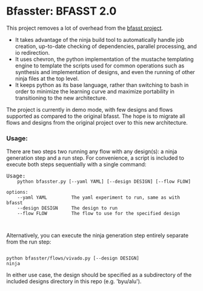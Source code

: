 # Bfasster: BFASST 2.0

This project removes a lot of overhead from the [bfasst project](https://github.com/byuccl/bfasst). 
* It takes advantage of the ninja build tool to automatically handle job creation, up-to-date checking of dependencies, parallel processing, and io redirection. 
* It uses chevron, the python implementation of the mustache templating engine to template the scripts used for common operations such as synthesis and implementation of designs, and even the running of other ninja files at the top level.
* It keeps python as its base language, rather than switching to bash in order to minimize the learning curve and maximize portability in transitioning to the new architecture.

The project is currently in demo mode, with few designs and flows supported as compared to the original bfasst. The hope is to migrate all flows and designs from the original project over to this new architecture.

### Usage:

There are two steps two running any flow with any design(s): a ninja generation step and a run step. For convenience, a script is included to execute both steps sequentially with a single command:

<pre>Usage:<code>
    python bfasster.py [--yaml YAML] [--design DESIGN] [--flow FLOW]

options:
    --yaml YAML         The yaml experiment to run, same as with bfasst
    --design DESIGN     The design to run
    --flow FLOW         The flow to use for the specified design


</code></pre>

Alternatively, you can execute the ninja generation step entirely separate from the run step:

<pre style="padding-top:0"><code>
python bfasster/flows/vivado.py [--design DESIGN]
ninja
</code></pre>
In either use case, the design should be specified as a subdirectory of the included designs directory in this repo (e.g. 'byu/alu').